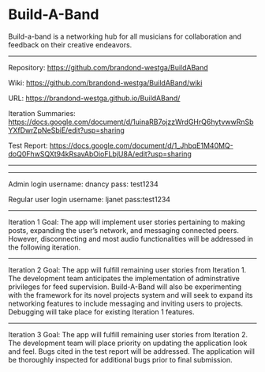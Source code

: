# Build-A-Band
Build-a-band is a networking hub for all musicians for 
collaboration and feedback on their creative endeavors.
***
Repository: https://github.com/brandond-westga/BuildABand

Wiki: https://github.com/brandond-westga/BuildABand/wiki

URL: https://brandond-westga.github.io/BuildABand/

Iteration Summaries: https://docs.google.com/document/d/1uinaRB7ojzzWrdGHrQ6hytvwwRnSbYXfDwrZpNeSbiE/edit?usp=sharing

Test Report: https://docs.google.com/document/d/1_JhbqE1M40MQ-doQ0FhwSQXt94kRsavAbOioFLbjU8A/edit?usp=sharing
***
***
Admin login
username: dnancy
pass: test1234

Regular user login
username: ljanet
pass:test1234
***
Iteration 1 Goal:
The app will implement user stories pertaining to making posts, 
expanding the user’s network, and messaging connected peers. 
However, disconnecting and most audio functionalities will 
be addressed in the following iteration.

***
Iteration 2 Goal: 
The app will fulfill remaining user stories from Iteration 1.
The development team anticipates the implementation of 
adminstrative privileges for feed supervision. Build-A-Band
will also be experimenting with the framework for its novel
projects system and will seek to expand its networking features
to include messaging and inviting users to projects.
Debugging will take place for existing Iteration 1 features.

***
Iteration 3 Goal: 
The app will fulfill remaining user stories from Iteration 2. 
The development team will place priority on updating
the application look and feel. Bugs cited in the test 
report will be addressed. The application will be 
thoroughly inspected for additional bugs prior to final submission.
